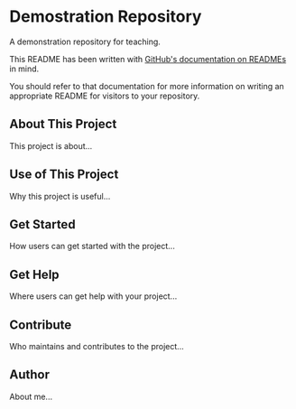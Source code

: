 # Demostration Repository

A demonstration repository for teaching.

This README has been written with [GitHub's documentation on READMEs](https://docs.github.com/en/repositories/managing-your-repositorys-settings-and-features/customizing-your-repository/about-readmes) in mind.

You should refer to that documentation for more information on writing an appropriate README for visitors to your repository.

## About This Project

This project is about...


## Use of This Project

Why this project is useful...


## Get Started

How users can get started with the project...


## Get Help

Where users can get help with your project...


## Contribute

Who maintains and contributes to the project...


## Author

About me...

